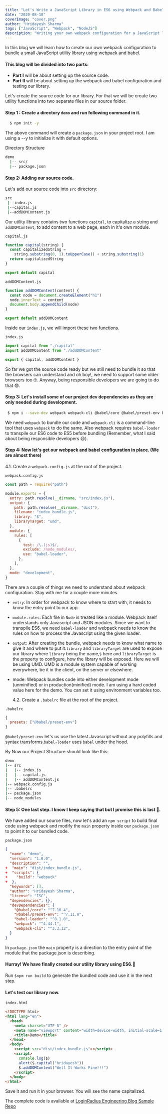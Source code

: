 ```yaml
---
title: "Let's Write a JavaScript Library in ES6 using Webpack and Babel"
date: "2020-08-18"
coverImage: "cover.png"
author: "Hridayesh Sharma"
tags: ["JavaScript", "Webpack", "NodeJS"]
description: "Writing your own webpack configuration for a JavaScript library in ES6 and learn webpack along the way."
---
```


In this blog we will learn how to create our own webpack configuration to bundle a small JavaScript utility library using webpack and babel.

#### This blog will be divided into two parts:

- **Part I** will be about setting up the source code.
- **Part II** will be about setting up the webpack and babel configuration and testing our library.

Let's create the source code for our library. For that we will be create two utility functions into two separate files in our source folder.

#### Step 1 : Create a directory `demo` and run following command in it.

```bash
  $ npm init -y
```

The above command will create a `package.json` in your project root. I am using a --y to initialize it with default options.

Directory Structure

```bash
demo
  |-- src/
  |-- package.json
```

#### Step 2: Adding our source code.

Let's add our source code into `src` directory:

```bash
src
 |--index.js
 |--capital.js
 |--addDOMContent.js
```

Our utility library contains two functions `capital`, to capitalize a string and `addDOMContent`, to add content to a web page, each in it's own module.

`capital.js`

```javascript
function capital(string) {
  const capitalizedString =
    string.substring(0, 1).toUpperCase() + string.substring(1)
  return capitalizedString
}

export default capital
```

`addDOMContent.js`

```javascript
function addDOMContent(content) {
  const node = document.createElement("h1")
  node.innerText = content
  document.body.appendChild(node)
}

export default addDOMContent
```

Inside our `index.js`, we will import these two functions.

`index.js`

```javascript
import capital from "./capital"
import addDOMContent from "./addDOMContent"

export { capital, addDOMContent }
```

So far we got the source code ready but we still need to bundle it so that the browsers can understand and oh boy!, we need to support some older browsers too 🙄. Anyway, being responsible developers we are going to do that 😎.

#### Step 3: Let's install some of our project dev dependencies as they are only needed during development.

```bash
 $ npm i --save-dev webpack webpack-cli @babel/core @babel/preset-env babel-loader
```

We need `webpack` to bundle our code and `webpack-cli` is a command-line tool that uses `webpack` to do the same. Also webpack requires `babel-loader` to transpile our ES6 code to ES5 before bundling (Remember, what I said about being responsible developers 😃).

#### Step 4: Now let's get our webpack and babel configuration in place. (We are almost there)

4.1. Create a `webpack.config.js` at the root of the project.

`webpack.config.js`

```javascript
const path = require("path")

module.exports = {
  entry: path.resolve(__dirname, "src/index.js"),
  output: {
    path: path.resolve(__dirname, "dist"),
    filename: "index_bundle.js",
    library: "$",
    libraryTarget: "umd",
  },
  module: {
    rules: [
      {
        test: /\.(js)$/,
        exclude: /node_modules/,
        use: "babel-loader",
      },
    ],
  },
  mode: "development",
}
```

There are a couple of things we need to understand about webpack configuration. Stay with me for a couple more minutes.

- `entry`: In order for webpack to know where to start with, it needs to know the entry point to our app.
- `module.rules`: Each file in `Node` is treated like a module. Webpack itself understands only Javascript and JSON modules. Since we want to transpile ES6, we need `babel-loader` and webpack needs to know the rules on how to process the Javascript using the given loader.
- `output`: After creating the bundle, webpack needs to know what name to give it and where to put it.`library` and `libraryTarget` are used to expose our library where `library` being the name,`$` here and `libraryTarget` is the property to configure, how the library will be exposed. Here we will be using UMD. UMD is a module system capable of working everywhere, be it in the client, on the server or elsewhere.
- mode: Webpack bundles code into either development mode (unminified) or in production(minified) mode. I am using a hard coded value here for the demo. You can set it using environment variables too.

  4.2. Create a `.babelrc` file at the root of the project.

`.babelrc`

```javascript
{
  presets: ["@babel/preset-env"]
}
```

`@babel/preset-env` let's us use the latest Javascript without any polyfills and syntax transforms.`babel-loader` uses `babel` under the hood.

By Now our Project Structure should look like this:

```bash
demo
|-- src
|   |-- index.js
|   |-- capital.js
|   |-- addDOMContent.js
|-- webpack.config.js
|-- .babelrc
|-- package.json
|-- node_modules
```

#### Step 5: One last step. I know I keep saying that but I promise this is last 😬.

We have added our source files, now let's add an `npm script` to build final code using webpack and modify the `main` property inside our `package.json` to point it to our bundled code.

`package.json`

```json
{
  "name": "demo",
  "version": "1.0.0",
  "description": "",
+  "main": "dist/index_bundle.js",
+  "scripts": {
+    "build": "webpack"
+  },
  "keywords": [],
  "author": "Hridayesh Sharma",
  "license": "ISC",
  "dependencies": {},
  "devDependencies": {
    "@babel/core": "^7.10.4",
    "@babel/preset-env": "^7.11.0",
    "babel-loader": "^8.1.0",
    "webpack": "^4.44.1",
    "webpack-cli": "^3.3.12",
  }
}

```

In `package.json` the `main` property is a direction to the entry point of the module that the package.json is describing.

#### Hurray! We have finally created our utility library using ES6.🥳

Run `$npm run build` to generate the bundled code and use it in the next step.

#### Let's test our library now.

`index.html`

```html
<!DOCTYPE html>
<html lang="en">
  <head>
    <meta charset="UTF-8" />
    <meta name="viewport" content="width=device-width, initial-scale=1.0" />
    <title>Demo</title>
  </head>
  <body>
    <script src="dist/index_bundle.js"></script>
    <script>
      console.log($)
      alert($.capital("hridayesh"))
      $.addDOMContent("Well It Works Fine!!!")
    </script>
  </body>
</html>
```

Save it and run it in your browser. You will see the name capitalized.

The complete code is available at [LoginRadius Engineering Blog Sample Repo](https://github.com/LoginRadius/engineering-blog-samples/tree/master/JavaScript/WebpackBabelJSLibrary)
